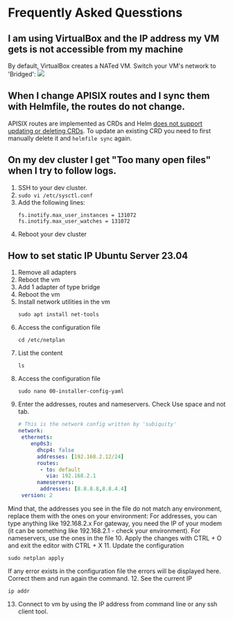 # Frequently Asked Quesstions

## I am using VirtualBox and the IP address my VM gets is not accessible from my machine
By default, VirtualBox creates a NATed VM. Switch your VM's network to 'Bridged':
![](/img/docs/dev-guide/vbox-bridged.png)

## When I change APISIX routes and I sync them with Helmfile, the routes do not change.
APISIX routes are implemented as CRDs and Helm [does not support updating or deleting CRDs](https://helm.sh/docs/chart_best_practices/custom_resource_definitions/). To update an existing CRD you need to
first manually delete it and `helmfile sync` again.

## On my dev cluster I get "Too many open files" when I try to follow logs.
1. SSH to your dev cluster.
2. `sudo vi /etc/sysctl.conf`
3. Add the following lines:
	```
	fs.inotify.max_user_instances = 131072
	fs.inotify.max_user_watches = 131072
	```
4. Reboot your dev cluster

## How to set static IP Ubuntu Server 23.04
1. Remove all adapters
2. Reboot the vm
3. Add 1 adapter of type bridge
4. Reboot the vm
5. Install network utilities in the vm
	```
	sudo apt install net-tools
	```
6. Access the  configuration file
	``` 
	cd /etc/netplan 
	```
7. List the content
	``` 
	ls
	```
8. Access the configuration file
	```
	sudo nano 00-installer-config-yaml 
	```
9. Enter the addresses, routes and nameservers. Check Use space and not tab.
	```                                                                          /etc/netplan/00-installer-config.yaml
	# This is the network config written by 'subiquity'
	network:
	 ethernets:
		enp0s3:
		  dhcp4: false
		  addresses: [192.168.2.12/24]
		  routes:
		   - to: default
			 via: 192.168.2.1
		  nameservers:
		   addresses: [8.8.8.8,8.8.4.4]
	 version: 2
	```
Mind that, the addresses you see in the file do not match any environment, replace them with the ones on your environment:
For addresses, you can type anything like 192.168.2.x
For gateway, you need the IP of your modem (it can be something like 192.168.2.1 - check your environment).
For nameservers, use the ones in the file
10. Apply the changes with CTRL + O and exit the editor with CTRL + X
11. Update the configuration
```
sudo netplan apply
```
If any error exists in the configuration file the errors will be displayed here. Correct them and run again the command.
12. See the current IP
```
ip addr
```
13. Connect to vm by using the IP address from command line or any ssh client tool.